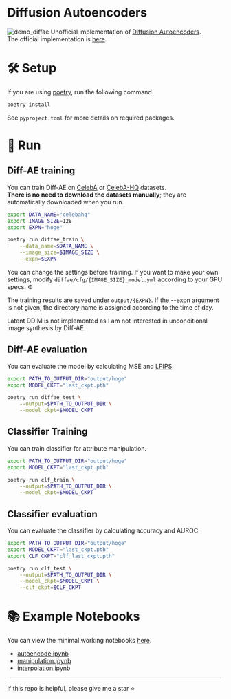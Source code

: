 # Diffusion Autoencoders
![demo_diffae](assets/demo.gif)
Unofficial implementation of [Diffusion Autoencoders](https://diff-ae.github.io/).<br>
The official implementation is [here](https://github.com/phizaz/diffae).

# :hammer_and_wrench: Setup
If you are using [poetry](https://github.com/python-poetry/poetry), run the following command.
```bash
poetry install
```

See `pyproject.toml` for more details on required packages.

# :rocket: Run
## Diff-AE training
You can train Diff-AE on [CelebA](https://mmlab.ie.cuhk.edu.hk/projects/CelebA.html) or [CelebA-HQ](http://mmlab.ie.cuhk.edu.hk/projects/CelebA/CelebAMask_HQ.html) datasets.<br>
**There is no need to download the datasets manually**; they are automatically downloaded when you run.

```bash
export DATA_NAME="celebahq"
export IMAGE_SIZE=128
export EXPN="hoge"

poetry run diffae_train \
    --data_name=$DATA_NAME \
    --image_size=$IMAGE_SIZE \
    --expn=$EXPN
```

You can change the settings before training. If you want to make your own settings, modify `diffae/cfg/{IMAGE_SIZE}_model.yml` according to your GPU specs. :gear:

The training results are saved under `output/{EXPN}`. If the --expn argument is not given, the directory name is assigned according to the time of day.

Latent DDIM is not implemented as I am not interested in unconditional image synthesis by Diff-AE.

## Diff-AE evaluation
You can evaluate the model by calculating MSE and [LPIPS](https://richzhang.github.io/PerceptualSimilarity/).

```bash
export PATH_TO_OUTPUT_DIR="output/hoge"
export MODEL_CKPT="last_ckpt.pth"

poetry run diffae_test \
    --output=$PATH_TO_OUTPUT_DIR \
    --model_ckpt=$MODEL_CKPT
```

## Classifier Training
You can train classifier for attribute manipulation.

```bash
export PATH_TO_OUTPUT_DIR="output/hoge"
export MODEL_CKPT="last_ckpt.pth"

poetry run clf_train \
    --output=$PATH_TO_OUTPUT_DIR \
    --model_ckpt=$MODEL_CKPT
```

## Classifier evaluation
You can evaluate the classifier by calculating accuracy and AUROC.

```bash
export PATH_TO_OUTPUT_DIR="output/hoge"
export MODEL_CKPT="last_ckpt.pth"
export CLF_CKPT="clf_last_ckpt.pth"

poetry run clf_test \
    --output=$PATH_TO_OUTPUT_DIR \
    --model_ckpt=$MODEL_CKPT \
    --clf_ckpt=$CLF_CKPT
```

# :books: Example Notebooks
You can view the minimal working notebooks [here](demo).
- [autoencode.ipynb](demo/autoencode.ipynb)
- [manipulation.ipynb](demo/manipulation.ipynb)
- [interpolation.ipynb](demo/interpolation.ipynb)

---

If this repo is helpful, please give me a star :star:
